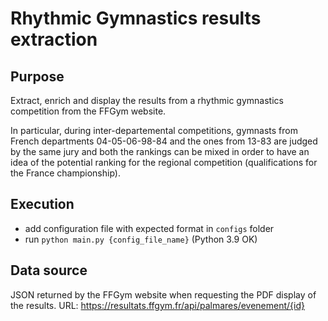 # Rhythmic Gymnastics results extraction

## Purpose

Extract, enrich and display the results from a rhythmic gymnastics competition from the FFGym website.

In particular, during inter-departemental competitions, gymnasts from French departments 04-05-06-98-84 and the ones from 13-83 are judged by the same jury and both the rankings can be mixed in order to have an idea of the potential ranking for the regional competition (qualifications for the France championship).

## Execution

* add configuration file with expected format in `configs` folder
* run `python main.py {config_file_name}` (Python 3.9 OK)

## Data source

JSON returned by the FFGym website when requesting the PDF display of the results.
URL: https://resultats.ffgym.fr/api/palmares/evenement/{id}
